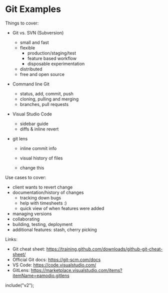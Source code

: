 # Git Examples

Things to cover:

- Git vs. SVN (Subversion)
  - small and fast
  - flexible
    - production/staging/test
    - feature based workflow
    - disposable experimentation
  - distributed
  - free and open source
- Command line Git
  - status, add, commit, push
  - cloning, pulling and merging
  - branches, pull requests
- Visual Studio Code
  - sidebar guide
  - diffs & inline revert
- git lens

  - inline commit info
  - visual history of files

  - change this

Use cases to cover:

- client wants to revert change
- documentation/history of changes
  - tracking down bugs
  - help with timesheets :)
  - quick view of when features were added
- managing versions
- collaborating
- building, testing, deployment
- additional features: stash, cherry picking

Links:

- Git cheat sheet: https://training.github.com/downloads/github-git-cheat-sheet/
- Official Git docs: https://git-scm.com/docs
- VS Code: https://code.visualstudio.com/
- GitLens: https://marketplace.visualstudio.com/items?itemName=eamodio.gitlens

include("v2");
